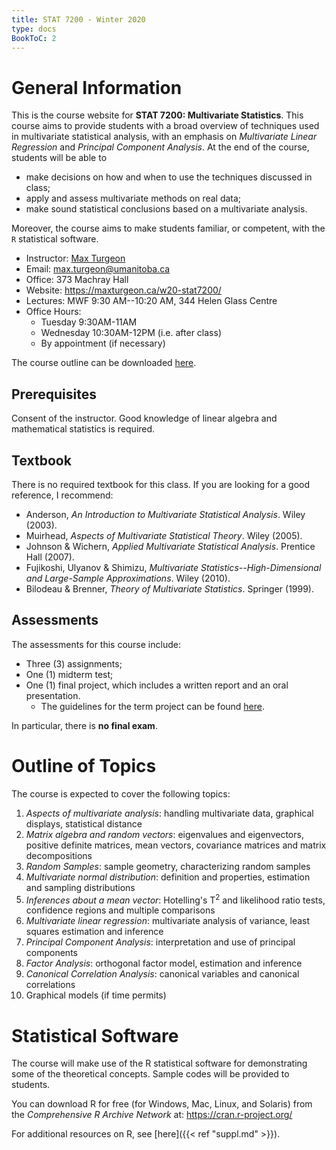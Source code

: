 ```yaml
---
title: STAT 7200 - Winter 2020
type: docs
BookToC: 2
---
```


# General Information

This is the course website for **STAT 7200: Multivariate Statistics**. This course aims to provide students with a broad overview of techniques used in multivariate statistical analysis, with an emphasis on *Multivariate Linear Regression* and *Principal Component Analysis*. At the end of the course, students will be able to

  - make decisions on how and when to use the techniques discussed in class;
  - apply and assess multivariate methods on real data;
  - make sound statistical conclusions based on a multivariate analysis.

Moreover, the course aims to make students familiar, or competent, with the `R` statistical software.

  - Instructor: [Max Turgeon](https://maxturgeon.ca/)
  - Email: <max.turgeon@umanitoba.ca>
  - Office: 373 Machray Hall
  - Website: <https://maxturgeon.ca/w20-stat7200/>
  - Lectures: MWF 9:30 AM--10:20 AM, 344 Helen Glass Centre
  - Office Hours:
    + Tuesday 9:30AM-11AM
    + Wednesday 10:30AM-12PM (i.e. after class)
    + By appointment (if necessary)
    
The course outline can be downloaded [here](outline_stat7200_w20.pdf).

## Prerequisites

Consent of the instructor. Good knowledge of linear algebra and mathematical statistics is required.

## Textbook

There is no required textbook for this class. If you are looking for a good reference, I recommend:

  - Anderson, *An Introduction to Multivariate Statistical Analysis*. Wiley (2003).
  - Muirhead, *Aspects of Multivariate Statistical Theory*. Wiley (2005).
  - Johnson & Wichern, *Applied Multivariate Statistical Analysis*. Prentice Hall (2007).
  - Fujikoshi, Ulyanov & Shimizu, *Multivariate Statistics--High-Dimensional and Large-Sample Approximations*. Wiley (2010).
  - Bilodeau & Brenner, *Theory of Multivariate Statistics*. Springer (1999).

## Assessments

The assessments for this course include:

  - Three (3) assignments;
  - One (1) midterm test;
  - One (1) final project, which includes a written report and an oral presentation.
    + The guidelines for the term project can be found [here](term_project-guidelines.pdf).
  
In particular, there is **no final exam**.

# Outline of Topics

The course is expected to cover the following topics:

  1. *Aspects of multivariate analysis*: handling multivariate data, graphical displays, statistical distance
  2. *Matrix algebra and random vectors*: eigenvalues and eigenvectors, positive definite matrices, mean vectors, covariance matrices and matrix decompositions
  3. *Random Samples*: sample geometry, characterizing random samples
  4. *Multivariate normal distribution*: definition and properties, estimation and sampling distributions
  5. *Inferences about a mean vector*: Hotelling's T<sup>2</sup> and likelihood ratio tests, confidence regions and multiple comparisons
  6. *Multivariate linear regression*: multivariate analysis of variance, least squares estimation and inference
  7. *Principal Component Analysis*: interpretation and use of principal components
  8. *Factor Analysis*: orthogonal factor model, estimation and inference
  9. *Canonical Correlation Analysis*: canonical variables and canonical correlations
  10. Graphical models (if time permits)

# Statistical Software

The course will make use of the R statistical software for demonstrating some of the theoretical concepts. Sample codes will be provided to students. 

You can download R for free (for Windows, Mac, Linux, and Solaris) from the *Comprehensive R Archive Network* at: https://cran.r-project.org/

For additional resources on R, see [here]({{< ref "suppl.md" >}}).
